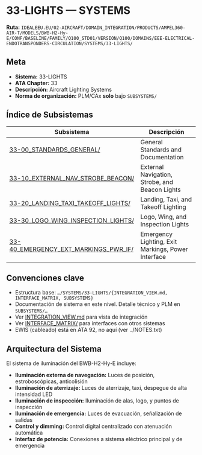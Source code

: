 # 33-LIGHTS — SYSTEMS

**Ruta:** `IDEALEEU.EU/02-AIRCRAFT/DOMAIN_INTEGRATION/PRODUCTS/AMPEL360-AIR-T/MODELS/BWB-H2-Hy-E/CONF/BASELINE/FAMILY/Q100_STD01/VERSION/Q100/DOMAINS/EEE-ELECTRICAL-ENDOTRANSPONDERS-CIRCULATION/SYSTEMS/33-LIGHTS/`

## Meta
- **Sistema:** 33-LIGHTS
- **ATA Chapter:** 33
- **Descripción:** Aircraft Lighting Systems
- **Norma de organización:** PLM/CAx **solo** bajo `SUBSYSTEMS/`

## Índice de Subsistemas

| Subsistema | Descripción |
|------------|-------------|
| [33-00_STANDARDS_GENERAL/](./SUBSYSTEMS/33-00_STANDARDS_GENERAL/) | General Standards and Documentation |
| [33-10_EXTERNAL_NAV_STROBE_BEACON/](./SUBSYSTEMS/33-10_EXTERNAL_NAV_STROBE_BEACON/) | External Navigation, Strobe, and Beacon Lights |
| [33-20_LANDING_TAXI_TAKEOFF_LIGHTS/](./SUBSYSTEMS/33-20_LANDING_TAXI_TAKEOFF_LIGHTS/) | Landing, Taxi, and Takeoff Lighting |
| [33-30_LOGO_WING_INSPECTION_LIGHTS/](./SUBSYSTEMS/33-30_LOGO_WING_INSPECTION_LIGHTS/) | Logo, Wing, and Inspection Lights |
| [33-40_EMERGENCY_EXT_MARKINGS_PWR_IF/](./SUBSYSTEMS/33-40_EMERGENCY_EXT_MARKINGS_PWR_IF/) | Emergency Lighting, Exit Markings, Power Interface |

## Convenciones clave

- Estructura base: `…/SYSTEMS/33-LIGHTS/{INTEGRATION_VIEW.md, INTERFACE_MATRIX, SUBSYSTEMS}`
- Documentación de sistema en este nivel. Detalle técnico y PLM en `SUBSYSTEMS/…`
- Ver [INTEGRATION_VIEW.md](./INTEGRATION_VIEW.md) para vista de integración
- Ver [INTERFACE_MATRIX/](./INTERFACE_MATRIX/) para interfaces con otros sistemas
- EWIS (cableado) está en ATA 92, no aquí (ver ../NOTES.txt)

## Arquitectura del Sistema

El sistema de iluminación del BWB-H2-Hy-E incluye:

- **Iluminación externa de navegación:** Luces de posición, estroboscópicas, anticolisión
- **Iluminación de aterrizaje:** Luces de aterrizaje, taxi, despegue de alta intensidad LED
- **Iluminación de inspección:** Iluminación de alas, logo, y puntos de inspección
- **Iluminación de emergencia:** Luces de evacuación, señalización de salidas
- **Control y dimming:** Control digital centralizado con atenuación automática
- **Interfaz de potencia:** Conexiones a sistema eléctrico principal y de emergencia
